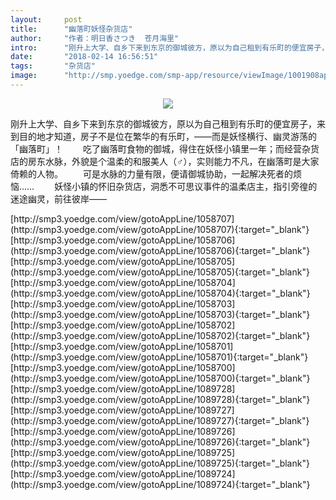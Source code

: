 ```yaml
---
layout:     post
title:      "幽落町妖怪杂货店"
author:     "作者：明日香さつき  苍月海里"
intro:      "刚升上大学、自乡下来到东京的御城彼方，原以为自己租到有乐町的便宜房子，来到目的地才知道，房子不是位在繁华的有乐町，——而是妖怪横行、幽灵游荡的「幽落町」！ 　　吃了幽落町食物的御城，得住在妖怪小镇里一年；而经营杂货店的房东水脉，外貌是个温柔的和服美人（♂），实则能力不凡，在幽落町是大家倚赖的人物。 　　可是水脉的力量有限，便请御城协助，一起解决死者的烦恼…… 　　妖怪小镇的怀旧杂货店，洞悉不可思议事件的温柔店主，指引旁徨的迷途幽灵，前往彼岸——"
date:       "2018-02-14 16:56:51"
tags:       "杂货店"
image:      "http://smp.yoedge.com/smp-app/resource/viewImage/1001908appline.png"
---
```

<div style="text-align: center">
<p><img src="http://smp.yoedge.com/smp-app/resource/viewImage/1001908appline.png"/></p>
</div>
<p class="post-meta">
<span>刚升上大学、自乡下来到东京的御城彼方，原以为自己租到有乐町的便宜房子，来到目的地才知道，房子不是位在繁华的有乐町，——而是妖怪横行、幽灵游荡的「幽落町」！ 　　吃了幽落町食物的御城，得住在妖怪小镇里一年；而经营杂货店的房东水脉，外貌是个温柔的和服美人（♂），实则能力不凡，在幽落町是大家倚赖的人物。 　　可是水脉的力量有限，便请御城协助，一起解决死者的烦恼…… 　　妖怪小镇的怀旧杂货店，洞悉不可思议事件的温柔店主，指引旁徨的迷途幽灵，前往彼岸——</span>
</p>
[http://smp3.yoedge.com/view/gotoAppLine/1058707](http://smp3.yoedge.com/view/gotoAppLine/1058707){:target="_blank"}
[http://smp3.yoedge.com/view/gotoAppLine/1058706](http://smp3.yoedge.com/view/gotoAppLine/1058706){:target="_blank"}
[http://smp3.yoedge.com/view/gotoAppLine/1058705](http://smp3.yoedge.com/view/gotoAppLine/1058705){:target="_blank"}
[http://smp3.yoedge.com/view/gotoAppLine/1058704](http://smp3.yoedge.com/view/gotoAppLine/1058704){:target="_blank"}
[http://smp3.yoedge.com/view/gotoAppLine/1058703](http://smp3.yoedge.com/view/gotoAppLine/1058703){:target="_blank"}
[http://smp3.yoedge.com/view/gotoAppLine/1058702](http://smp3.yoedge.com/view/gotoAppLine/1058702){:target="_blank"}
[http://smp3.yoedge.com/view/gotoAppLine/1058701](http://smp3.yoedge.com/view/gotoAppLine/1058701){:target="_blank"}
[http://smp3.yoedge.com/view/gotoAppLine/1058700](http://smp3.yoedge.com/view/gotoAppLine/1058700){:target="_blank"}
[http://smp3.yoedge.com/view/gotoAppLine/1089728](http://smp3.yoedge.com/view/gotoAppLine/1089728){:target="_blank"}
[http://smp3.yoedge.com/view/gotoAppLine/1089727](http://smp3.yoedge.com/view/gotoAppLine/1089727){:target="_blank"}
[http://smp3.yoedge.com/view/gotoAppLine/1089726](http://smp3.yoedge.com/view/gotoAppLine/1089726){:target="_blank"}
[http://smp3.yoedge.com/view/gotoAppLine/1089725](http://smp3.yoedge.com/view/gotoAppLine/1089725){:target="_blank"}
[http://smp3.yoedge.com/view/gotoAppLine/1089724](http://smp3.yoedge.com/view/gotoAppLine/1089724){:target="_blank"}


